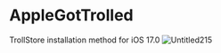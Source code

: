 # AppleGotTrolled 
TrollStore installation method for iOS 17.0 
![Untitled215](https://github.com/MudSplasher/AppleGotTrolled/assets/150399924/bb124f21-eea6-48d3-9bed-4042f5097a7f)
